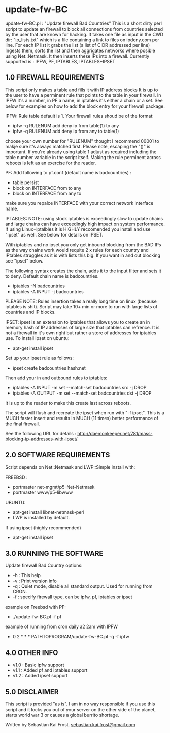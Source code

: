 # update-fw-BC

update-fw-BC.pl : "Update firewall Bad Countries" This is a 
short dirty perl script to update an firewall to block all 
connections from countries selected by the user that are known
for hacking. It takes one file as input in the CWD dir: 
"ip_lists.txt" which is a file containing a link to files on
ipdeny.com per line. For each IP list it grabs the list 
(a list of CIDR addressed per line) Ingests them, sorts the 
list and then aggrigates networks where posible using 
Net::Netmask. It then inserts these IPs into a firewall.
Currently supported is : IPFW, PF, IPTABLES, IPTABLES+IPSET

1.0 FIREWALL REQUIREMENTS
-------------------------
This script only makes a table and fills it with IP address blocks
It is up to the user to have a perminent rule that points to 
the table in your firewall. In IPFW it's a number, in PF a name, in 
iptables it's either a chain or a set. See below for examples on 
how to add the block entry for your firewall package. 

IPFW:
Rule table default is 1. Your firewall rules shoud be of the format:

* ipfw -q RULENUM add deny ip from table\(1\) to any
* ipfw -q RULENUM add deny ip from any to table\(1\)

choose your own number for "RULENUM" thought I recommend
00001 to makje sure it's always matched first. 
Please note, escaping the "()" is important. If you're already
using table 1 adjust as required including the table number variable
in the script itself. Making the rule perminent
across reboots is left as an exercise for the reader. 

PF:
Add following to pf.conf (default name is badcountries) :

* table <badcountries> persist
* block on INTERFACE from <badcountries> to any
* block on INTERFACE from any to <badcountries>

make sure you repalce INTERFACE with your correct network interface name.

IPTABLES:
NOTE: using stock iptables is exceedingly slow to update chains and
large chains can have exceedingly high impact on system performance. 
If using Linux+iptalbles it is HIGHLY reccomended you install and use 
"ipset" as well. See below for details on IPSET.
 
With iptables and no ipset you only get inbound blocking from the BAD IPs as
the way chains work would requite 2 x rules for each country and 
IPtables struggles as it is with lists this big. If you want in and out 
blocking see "ipset" below.

The following syntax creates the chain, adds it to the input filter and
sets it to deny. Default chain name is badcountries.

* iptables -N badcountries
* iptables -A INPUT -j badcountries

PLEASE NOTE: Rules insertion takes a really long time on linux 
(because iptables is shit). Script may take 10+  min or more to run 
with large lists of countries and IP blocks. 

IPSET:
ipset is an extension to iptables that allows you to create an in memory
hash of IP addresses of large size that iptables can refrence. It is not 
a firewall in it's own right but rather a store of addresses for iptables
use. To install ipset on ubuntu: 

* apt-get install ipset

Set up your ipset rule as follows: 

* ipset create badcountries hash:net

Then add your in and outbound rules to iptables: 

* iptables -A INPUT -m set --match-set badcountries src -j DROP 
* iptables -A OUTPUT -m set --match-set badcountries dst -j DROP

It is up to the reader to make this create last across reboots. 

The script will flush and recreate the ipset when run with 
"-f ipset". This is a MUCH faster insert and results in MUCH (11 times)
better performance of the final firewall. 

See the following URL for details : http://daemonkeeper.net/781/mass-blocking-ip-addresses-with-ipset/

2.0 SOFTWARE REQUIREMENTS
-------------------------
Script depends on Net::Netmask  and LWP::Simple install with:

FREEBSD :
* portmaster net-mgmt/p5-Net-Netmask
* portmaster www/p5-libwww

UBUNTU: 
* apt-get install libnet-netmask-perl
* LWP is installed by default. 

If using ipset (highly recommended)
* apt-get install ipset

3.0 RUNNING THE SOFTWARE 
------------------------

Update firewall Bad Country options:
* -h : This help
* -v : Print version info
* -q : Quiet mode, disable all standard output. Used for running from CRON.
* -f : specify firewall type, can be ipfw, pf, iptables or ipset

example on Freebsd with PF:

* ./update-fw-BC.pl -f pf

example of running from cron daily a2 2am with IPFW

* 0 2 * * * PATHTOPROGRAM/update-fw-BC.pl -q -f ipfw

4.0 OTHER INFO
-------------- 
* v1.0 : Basic ipfw support
* v1.1 : Added pf and iptables support
* v1.2 : Added ipset support

5.0 DISCLAIMER
--------------
This script is provided "as is". I am in no way responsible if you use this script and it locks you out of your server on the other side of the planet, starts world war 3 or causes a global burrito shortage. 

Written by Sebastian Kai Frost. sebastian.kai.frost@gmail.com
